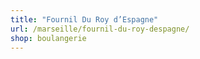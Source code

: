 ```yaml
---
title: "Fournil Du Roy d’Espagne"
url: /marseille/fournil-du-roy-despagne/
shop: boulangerie
---
```

